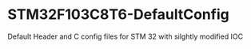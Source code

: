 # STM32F103C8T6-DefaultConfig
Default Header and C config files for STM 32 with silghtly modified IOC 
